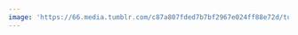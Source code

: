 ```yaml
---
image: 'https://66.media.tumblr.com/c87a807fded7b7bf2967e024ff88e72d/tumblr_nl2hnzVaCc1tbdx3so1_r1_1280.jpg'
---
```

